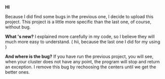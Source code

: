 **HI**

Because I did find some bugs in the previous one, I decide to upload this project.
This project is a little more specific than the last one, of course, without bug.

**What 's new?**
I explained more carefully in my code, so I believe they will much more easy to understand. ( hii, because the last one I did for my using )

**And where is the bug?**
If you have run the previous project, you will see, when your cluster does not have any point, the program will stop and return an exception. I remove this bug by rechoosing the centers until we get the better ones. 
